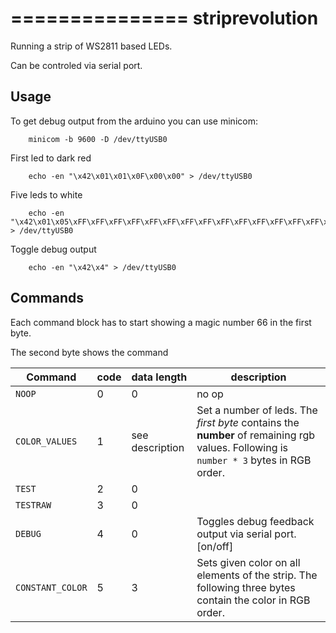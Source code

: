 ===============
striprevolution
===============

Running a strip of WS2811 based LEDs.

Can be controled via serial port. 

Usage
-----

To get debug output from the arduino you can use minicom:
		
		minicom -b 9600 -D /dev/ttyUSB0

First led to dark red

		echo -en "\x42\x01\x01\x0F\x00\x00" > /dev/ttyUSB0

Five leds to white

		echo -en "\x42\x01\x05\xFF\xFF\xFF\xFF\xFF\xFF\xFF\xFF\xFF\xFF\xFF\xFF\xFF\xFF\xFF" > /dev/ttyUSB0

Toggle debug output
		
		echo -en "\x42\x4" > /dev/ttyUSB0


Commands
--------

Each command block has to start showing a magic number 66 in the first byte.

The second byte shows the command

Command           | code |    data length    |        description
------------------|------|-------------------|-------------------------------
 `NOOP`           |    0 |                 0 | no op
 `COLOR_VALUES`   |    1 |   see description | Set a number of leds. The *first byte* contains the **number** of remaining rgb values. Following is `number * 3` bytes in RGB order.
 `TEST`           |    2 |                 0 | 
 `TESTRAW`        |    3 |                 0 | 
 `DEBUG`          |    4 |                 0 | Toggles debug feedback output via serial port. [on/off]
 `CONSTANT_COLOR` |    5 |                 3 | Sets given color on all elements of the strip. The following three bytes contain the color in RGB order.


